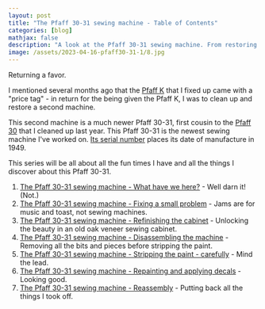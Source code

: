 ```yaml
---
layout: post
title: "The Pfaff 30-31 sewing machine - Table of Contents"
categories: [blog]
mathjax: false
description: "A look at the Pfaff 30-31 sewing machine. From restoring the cabinet and repainting the machine through some alignment and repair."
image: /assets/2023-04-16-pfaff30-31-1/8.jpg
---
```

Returning a favor.

I mentioned several months ago that the [Pfaff K](pfaff-k-toc) that I fixed up came with a "price tag" - in return for the being given the Pfaff K, I was to clean up and restore a second machine.

This second machine is a much newer Pfaff 30-31, first cousin to the [Pfaff 30](pfaff30-toc) that I cleaned up last year.  This Pfaff 30-31 is the newest sewing machine I've worked on.  [Its serial number](https://ismacs.net/pfaff/pfaff_manufacture_dates.html) places its date of manufacture in 1949.

This series will be all about all the fun times I have and all the things I discover about this Pfaff 30-31.

1. [The Pfaff 30-31 sewing machine - What have we here?](pfaff30-31-1) - Well darn it! (Not.)
2. [The Pfaff 30-31 sewing machine - Fixing a small problem](pfaff30-31-2-working) - Jams are for music and toast, not sewing machines.
3. [The Pfaff 30-31 sewing machine - Refinishing the cabinet](pfaff30-31-3-cabinet) - Unlocking the beauty in an old oak veneer sewing cabinet.
4. [The Pfaff 30-31 sewing machine - Disassembling the machine](pfaff30-31-4-teardown) - Removing all the bits and pieces before stripping the paint.
5. [The Pfaff 30-31 sewing machine - Stripping the paint - carefully](pfaff30-31-5-stripping) - Mind the lead.
6. [The Pfaff 30-31 sewing machine - Repainting and applying decals](pfaff-30-31-6-painting) - Looking good.
7. [The Pfaff 30-31 sewing machine - Reassembly](pfaff-30-31-7-reassembly) - Putting back all the things I took off.

